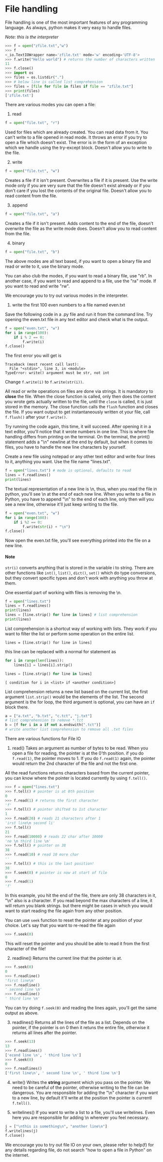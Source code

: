 # File handling

File handling is one of the most important features of any programming language. As always, python makes it very easy to handle files.

*Note: this is the interpreter*

```python
>>> f = open("zfile.txt","w")
>>> f
<_io.TextIOWrapper name='zfile.txt' mode='w' encoding='UTF-8'>
>>> f.write("Hello world") # returns the number of characters written
11
>>> f.close()
>>> import os
>>> files = os.listdir(".")
>>> # below line is called list comprehension
>>> files = [file for file in files if file == "zfile.txt"]
>>> print(files)
['zfile.txt']
```
	
There are various modes you can open a file:

1. read
```python
f = open("file.txt", "r")
```

Used for files which are already created. You can read data from it. You can't write to a file opened in read mode. It throws an error if you try to open a file which doesn't exist. The error is in the form of an exception which we handle using the try-except block. Doesn't allow you to write to the file.

2. write

```python
f = open("file.txt", "w")
```

Creates a file if it isn't present. Overwrites a file if it is present. Use the write mode only if you are very sure that the file doesn't exist already or if you don't care if you lost the contents of the original file. Doesn't allow you to read content from the file.

3. append

```python
f = open("file.txt", "a")
```

Creates a file if it isn't present. Adds content to the end of the file, doesn't overwrite the file as the write mode does. Doesn't allow you to read content from the file.

4. binary

```python
f = open("file.txt", "b")
```

The above modes are all text based, if you want to open a binary file and read or write to it, use the binary mode.

You can also club the modes, if you want to read a binary file, use "rb". In another case, if you want to read and append to a file, use the "ra" mode. If you want to read and write "rw".

We encourage you to try out various modes in the interpreter.


1. write the first 100 even numbers to a file named even.txt

Save the following code in a .py file and run it from the command line. Try opening the even.txt file in any text editor and check what is the output.

```python
f = open("even.txt", "w")
for i in range(100):
	if i % 2 == 0:
		f.write(i)
f.close()
```

The first error you will get is 

	Traceback (most recent call last):
	  File "<stdin>", line 3, in <module>
	TypeError: write() argument must be str, not int

Change `f.write(i)` to `f.write(str(i))`.

All read or write operations on files are done via strings. It is mandatory to **close** the file. When the close function is called, only then does the content you wrote gets actually written to the file, until the `close` is called, it is just stored in the memory. The close function calls the `flush` function and closes the file. If you want output to get instantaneously written ot your file, call `f.flush()` after your `f.write()`.

Try running the code again, this time, it will succeed. After opening it in a text editor, you'll notice that it wrote numbers in one line. This is where file handling differs from printing on the terminal. On the terminal, the print() statement adds a "\n" newline at the end by default, but when it comes to files, you have to handle the new line characters by yourself.

Create a new file using notepad or any other text editor and write four lines to it, anything you want. Use the file name "lines.txt".

```python
f = open("lines.txt") # mode is optional, defaults to read
lines = f.readlines()
print(lines)
```

The textual representation of a new line is \n, thus, when you read the file in python, you'll see \n at the end of each new line. When you write to a file in Python, you have to append "\n" to the end of each line, only then will you see a new line, otherwise it'll just keep writing to the file.

```python
f = open("even.txt", "w")
for i in range(100):
	if i %2 == 0:
		f.write(str(i) + "\n")
f.close()
```

Now open the even.txt file, you'll see everything printed into the file on a new line.

#### Note

`str(i)` converts anything that is stored in the variable i to string. There are other functions like `int()`, `list()`, `dict()`, `set()` which do type conversions, but they convert specific types and don't work with anything you throw at them.

One essential part of working with files is removing the \n.

```python
f = open("lines.txt")
lines = f.readlines()
print(lines)
lines = [line.strip() for line in lines] # list comprehension
print(lines)
```


List comprehension is a shortcut way of working with lists. They work if you want to filter the list or perform some operation on the entire list.

	lines = [line.strip() for line in lines]

this line can be replaced with a normal for statement as 

```python
for i in range(len(lines)):
	lines[i] = lines[i].strip()

lines = [line.strip() for line in lines]
```
	[ condition for i in <list> if <another condition>]

List comprehension returns a new list based on the current list, the first argument `list.strip()` would be the elements of the list. The second argument is the for loop, the third argument is optional, you can have an `if` block there.

```python
a = ["a.txt", "b.txt", "c.tct", "j.txt"]
# list comprehension to remove *.tct
b = [f for i in a if not a.endswith(".tct")]
# write another list comprehension to remove all .txt files
```

There are various functions for File IO

1. read()
Takes an argument as number of bytes to be read. When you open a file for reading, the pointer is at the 0'th position. if you do `f.read(1)`, the pointer moves to 1. If you do `f.read(1)` again, the pointer would return the 2nd character of the file and not the first one.

All the read functions returns characters based from the current pointer, you can know where the pointer is located currently by using `f.tell()`.

```python
>>> f = open("lines.txt")
>>> f.tell() # pointer is at 0th position
0
>>> f.read(1) # returns the first character
'f'
>>> f.tell() # pointer shifted to 1st character
1
>>> f.read(20) # reads 21 characters after 1
'irst line\n second li'
>>> f.tell()
21
>>> f.read(10000) # reads 22 char after 10000
'ne \n third line \n'
>>> f.tell() # pointer on 38
38
>>> f.read(10) # read 10 more char
'' 
>>> f.tell() # this is the last position!
38
>>> f.seek(0) # pointer is now at start of file
0
>>> f.read(1)
'f'
```

In this example, you hit the end of the file, there are only 38 characters in it, "\n" also is a character. If you read beyond the max characters of a line, it will return you blank strings. but there might be cases in which you would want to start reading the file again from any other position. 

You can use `seek` function to reset the pointer at any position of your choice. Let's say that you want to re-read the file again

```python
>>> f.seek(0)
```

This will reset the pointer and you should be able to read it from the first character of the file!

2. readline()
Returns the current line that the pointer is at.

```python
>>> f.seek(0)
0
>>> f.readline()
'first line\n'
>>> f.readline()
' second line \n'
>>> f.readline()
' third line \n'
```

You can try doing `f.seek(0)` and reading the lines again, you'll get the same output as above.

3. readlines()
Returns all the lines of the file as a list. Depends on the pointer, if the pointer is on 0 then it retuns the entire file, otherwise it returns all lines after the pointer.

```python
>>> f.seek(13)
13
>>> f.readlines()
['econd line \n', ' third line \n']
>>> f.seek(0)
0
>>> f.readlines()
['first line\n', ' second line \n', ' third line \n']
```

4. write()
Writes the **string** argument which you pass on the pointer. We need to be careful of the pointer, otherwise writing to the file can be dangerous. You are responsible for adding the "\n" character if you want to a new line, by default it'll write at the position the pointer is currentl `f.tell()`.

5. writelines()
If you want to write a list to a file, you'll use writelines. Even here you are responsible for adding \n wherever you feel necessary.

```python
j = ["\nthis is something\n", "another line\n"]
f.writelines(j)
f.close()
```	

We encourage you to try out file IO on your own, please refer to help(f) for any details regarding file, do not search "how to open a file in Python" on the internet.
